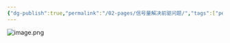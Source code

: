 ```yaml
---
{"dg-publish":true,"permalink":"/02-pages/信号量解决前驱问题/","tags":["personal/blog","algorithm/多线程","os/thread","os/process"]}
---
```


![image.png](https://yelanyanyu-img-bed.oss-cn-hangzhou.aliyuncs.com/img/blog/2024/11/20241112200756.png)
